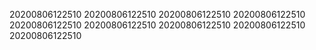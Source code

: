 20200806122510
20200806122510
20200806122510
20200806122510
20200806122510
20200806122510
20200806122510
20200806122510
20200806122510
